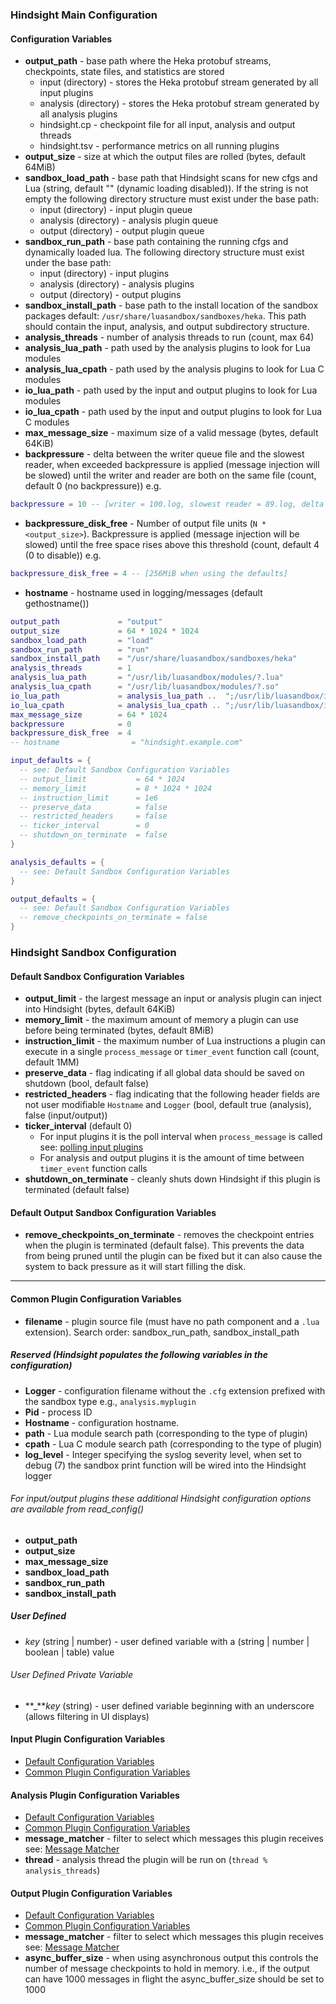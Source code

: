 ### Hindsight Main Configuration

#### Configuration Variables

* **output_path** - base path where the Heka protobuf streams, checkpoints,
  state files, and statistics are stored
  * input (directory) - stores the Heka protobuf stream generated by all input
    plugins
  * analysis (directory) - stores the Heka protobuf stream generated by all
    analysis plugins
  * hindsight.cp - checkpoint file for all input, analysis and output threads
  * hindsight.tsv - performance metrics on all running plugins
* **output_size** - size at which the output files are rolled (bytes, default
    64MiB)
* **sandbox_load_path** - base path that Hindsight scans for new cfgs and Lua
    (string, default "" (dynamic loading disabled)).  If the string is not empty
    the following directory structure must exist under the base path:
  * input (directory) - input plugin queue
  * analysis (directory) - analysis plugin queue
  * output (directory) - output plugin queue
* **sandbox_run_path** - base path containing the running cfgs and dynamically
    loaded lua. The following directory structure must exist under the base
    path:
  * input (directory) - input plugins
  * analysis (directory) - analysis plugins
  * output (directory) - output plugins
* **sandbox_install_path** - base path to the install location of the sandbox
    packages default: `/usr/share/luasandbox/sandboxes/heka`. This path should
    contain the input, analysis, and output subdirectory structure.
* **analysis_threads** - number of analysis threads to run (count, max 64)
* **analysis_lua_path** - path used by the analysis plugins to look for Lua
  modules
* **analysis_lua_cpath** - path used by the analysis plugins to look for Lua C
  modules
* **io_lua_path** - path used by the input and output plugins to look for Lua
  modules
* **io_lua_cpath** - path used by the input and output plugins to look for Lua C
  modules
* **max_message_size** - maximum size of a valid message (bytes, default 64KiB)
* **backpressure** - delta between the writer queue file and the slowest reader,
  when exceeded backpressure is applied  (message injection will be slowed)
  until the writer and reader are both on the same file (count, default 0 (no
  backpressure)) e.g.
```lua
backpressure = 10 -- [writer = 100.log, slowest reader = 89.log, delta = 11]
```
* **backpressure_disk_free** - Number of output file units (`N * <output_size>`).
  Backpressure is applied (message injection will be slowed) until the free
  space rises above this threshold (count, default 4 (0 to disable)) e.g.
```lua
backpressure_disk_free = 4 -- [256MiB when using the defaults]
```
* **hostname** - hostname used in logging/messages (default gethostname())

```lua
output_path             = "output"
output_size             = 64 * 1024 * 1024
sandbox_load_path       = "load"
sandbox_run_path        = "run"
sandbox_install_path    = "/usr/share/luasandbox/sandboxes/heka"
analysis_threads        = 1
analysis_lua_path       = "/usr/lib/luasandbox/modules/?.lua"
analysis_lua_cpath      = "/usr/lib/luasandbox/modules/?.so"
io_lua_path             = analysis_lua_path ..  ";/usr/lib/luasandbox/io_modules/?.lua"
io_lua_cpath            = analysis_lua_cpath .. ";/usr/lib/luasandbox/io_modules/?.so"
max_message_size        = 64 * 1024
backpressure            = 0
backpressure_disk_free  = 4
-- hostname                = "hindsight.example.com"

input_defaults = {
  -- see: Default Sandbox Configuration Variables
  -- output_limit           = 64 * 1024
  -- memory_limit           = 8 * 1024 * 1024
  -- instruction_limit      = 1e6
  -- preserve_data          = false
  -- restricted_headers     = false
  -- ticker_interval        = 0
  -- shutdown_on_terminate  = false
}

analysis_defaults = {
  -- see: Default Sandbox Configuration Variables
}

output_defaults = {
  -- see: Default Sandbox Configuration Variables
  -- remove_checkpoints_on_terminate = false
}
```

### Hindsight Sandbox Configuration

#### Default Sandbox Configuration Variables

* **output_limit** - the largest message an input or analysis plugin can inject
  into Hindsight (bytes, default 64KiB)
* **memory_limit** - the maximum amount of memory a plugin can use before being
  terminated (bytes, default 8MiB)
* **instruction_limit** - the maximum number of Lua instructions a plugin can
  execute in a single `process_message` or
`timer_event` function call (count, default 1MM)
* **preserve_data** - flag indicating if all global data should be saved on
  shutdown (bool, default false)
* **restricted_headers** - flag indicating that the following header fields are
  not user modifiable `Hostname` and `Logger` (bool, default true (analysis),
  false (input/output))
* **ticker_interval** (default 0)
  * For input plugins it is the poll interval when `process_message` is called
    see: [polling input plugins](https://github.com/mozilla-services/lua_sandbox/blob/master/docs/heka/input.md#polling)
  * For analysis and output plugins it is the amount of time between
    `timer_event` function calls
* **shutdown_on_terminate** - cleanly shuts down Hindsight if this plugin is
  terminated (default false)

#### Default Output Sandbox Configuration Variables

* **remove_checkpoints_on_terminate** - removes the checkpoint entries when the
  plugin is terminated (default false).  This prevents the data from being
  pruned until the plugin can be fixed but it can also cause the system to back
  pressure as it will start filling the disk.

----

#### Common Plugin Configuration Variables

* **filename** - plugin source file (must have no path component and a `.lua` extension).
  Search order: sandbox_run_path, sandbox_install_path

##### Reserved (Hindsight populates the following variables in the configuration)

* **Logger** - configuration filename without the `.cfg` extension prefixed with the sandbox type e.g., `analysis.myplugin`
* **Pid** - process ID
* **Hostname** - configuration hostname.
* **path** - Lua module search path (corresponding to the type of plugin)
* **cpath** - Lua C module search path (corresponding to the type of plugin)
* **log_level** - Integer specifying the syslog severity level, when set to debug (7)
  the sandbox print function will be wired into the Hindsight logger

###### For input/output plugins these additional Hindsight configuration options are available from read_config()
* **output_path**
* **output_size**
* **max_message_size**
* **sandbox_load_path**
* **sandbox_run_path**
* **sandbox_install_path**

##### User Defined

* *key* (string | number) - user defined variable with a (string | number | boolean | table) value

###### User Defined Private Variable

* **_***key* (string) - user defined variable beginning with an underscore (allows filtering in UI displays)

#### Input Plugin Configuration Variables
* [Default Configuration Variables](#default-sandbox-configuration-variables)
* [Common Plugin Configuration Variables](#common-plugin-configuration-variables)

#### Analysis Plugin Configuration Variables

* [Default Configuration Variables](#default-sandbox-configuration-variables)
* [Common Plugin Configuration Variables](#common-plugin-configuration-variables)
* **message_matcher** - filter to select which messages this plugin receives see: [Message Matcher](https://github.com/mozilla-services/lua_sandbox/blob/master/docs/heka/message_matcher.md)
* **thread** - analysis thread the plugin will be run on (`thread % analysis_threads`)

#### Output Plugin Configuration Variables

* [Default Configuration Variables](#default-sandbox-configuration-variables)
* [Common Plugin Configuration Variables](#common-plugin-configuration-variables)
* **message_matcher** - filter to select which messages this plugin receives see: [Message Matcher](https://github.com/mozilla-services/lua_sandbox/blob/master/docs/heka/message_matcher.md)
* **async_buffer_size** - when using asynchronous output this controls the number of message checkpoints to hold in
memory. i.e., if the output can have 1000 messages in flight the async_buffer_size should be set to 1000
